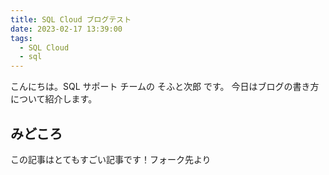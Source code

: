 ```yaml
---
title: SQL Cloud ブログテスト
date: 2023-02-17 13:39:00
tags:
  - SQL Cloud
  - sql
---
```


こんにちは。SQL サポート チームの そふと次郎 です。
今日はブログの書き方について紹介します。

<!-- more -->

## みどころ
この記事はとてもすごい記事です！フォーク先より